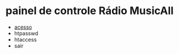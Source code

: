 # **painel de controle Rádio MusicAll**

- [acesso](https://github.com/gustavomathias/musicall/blob/master/documentacao/ACESSO.md)
- htpasswd
- htaccess
- sair